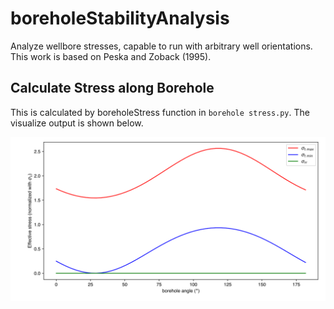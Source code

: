 # boreholeStabilityAnalysis
Analyze wellbore stresses, capable to run with arbitrary well orientations. This work is based on Peska and Zoback (1995).

## Calculate Stress along Borehole
This is calculated by boreholeStress function in `borehole stress.py`. The visualize output is shown below. 

<img src="https://raw.githubusercontent.com/fraclad/boreholeStabilityAnalysis/a8779a9f61f274733673594251eb3c8b6856204b/stress%20along%20borehole.svg">
